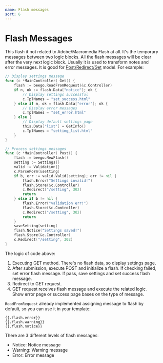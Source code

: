 ```yaml
---
name: Flash messages
sort: 6
---
```


# Flash Messages

This flash it not related to Adobe/Macromedia Flash at all. It's the temporary messages between two logic blocks. All the flash messages will be clear after the very next logic block. Usually it is used to transform notes and error messages. It is good for [Post/Redirect/Get](http://en.wikipedia.org/wiki/Post/Redirect/Get) model. For example:

```go
// Display settings message
func (c *MainController) Get() {
    flash := beego.ReadFromRequest(&c.Controller)
    if n, ok := flash.Data["notice"]; ok {
        // Display settings successful
        c.TplNames = "set_success.html"
    } else if n, ok = flash.Data["error"]; ok {
        // Display error messages
        c.TplNames = "set_error.html"
    } else {
        // Display default settings page
        this.Data["list"] = GetInfo()
        c.TplNames = "setting_list.html"
    }
}

// Process settings messages
func (c *MainController) Post() {
    flash := beego.NewFlash()
    setting := Settings{}
    valid := Validation{}
    c.ParseForm(&setting)
    if b, err := valid.Valid(setting); err != nil {
        flash.Error("Settings invalid!")
        flash.Store(&c.Controller)
        c.Redirect("/setting", 302)
        return
    } else if b != nil {
        flash.Error("validation err!")
        flash.Store(&c.Controller)
        c.Redirect("/setting", 302)
        return
    }
    saveSetting(setting)
    flash.Notice("Settings saved!")
    flash.Store(&c.Controller)
    c.Redirect("/setting", 302)
}
```

The logic of code above:

1. Executing GET method. There's no flash data, so display settings page.
2. After submission, execute POST and initialize a flash. If checking failed, set error flash message. If pass, save settings and set success flash message.
3. Redirect to GET request.
4. GET request receives flash message and execute the related logic. Show error page or success page bases on the type of message.

`ReadFromRequest` already implemented assigning message to flash by default, so you can use it in your template:

	{{.flash.error}}
	{{.flash.warning}}
	{{.flash.notice}}

There are 3 different levels of flash messages:

* Notice: Notice message
* Warning: Warning message
* Error: Error message
